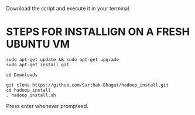 Download the script and execute it in your terminal.

# STEPS FOR INSTALLIGN ON A FRESH UBUNTU VM

```
sudo apt-get update && sudo apt-get upgrade
sudo apt-get install git

cd Downloads

git clone https://github.com/Sarthak-Bhagat/hadoop_install.git
cd hadoop_install
. hadoop_install.sh
```

Press enter whenever prompteed.

